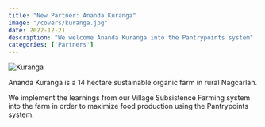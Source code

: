 ```yaml
---
title: "New Partner: Ananda Kuranga"
image: "/covers/kuranga.jpg"
date: 2022-12-21
description: "We welcome Ananda Kuranga into the Pantrypoints system"
categories: ['Partners']
---
```



![Kuranga](/covers/kuranga.jpg)

Ananda Kuranga is a 14 hectare sustainable organic farm in rural Nagcarlan. 

We implement the learnings from our Village Subsistence Farming system into the farm in order to maximize food production using the Pantrypoints system.  
